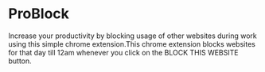 # ProBlock
Increase your productivity by blocking usage of other websites during work using this simple chrome extension.This chrome extension blocks websites for that day till 12am whenever you click on the BLOCK THIS WEBSITE button. 

